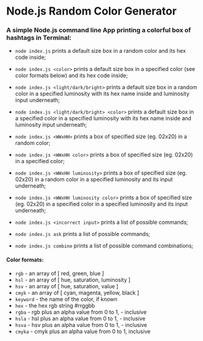 # Node.js Random Color Generator

### A simple Node.js command line App printing a colorful box of hashtags in Terminal:
- `node index.js` prints a default size box in a random color and its hex code inside;
- `node index.js <color>` prints a default size box in a specified color (see color formats below) and its hex code inside;
- `node index.js <light/dark/bright>` prints a default size box in a random color in a specified luminosity with its hex name inside and luminosity input underneath;
- `node index.js <light/dark/bright> <color>` prints a default size box in a specified color in a specified luminosity with its hex name inside and luminosity input underneath;
- `node index.js <WWxHH>` prints a box of specified size (eg. 02x20) in a random color;
- `node index.js <WWxHH color>` prints a box of specified size (eg. 02x20) in a specified color;
- `node index.js <WWxHH luminosity>` prints a box of specified size (eg. 02x20) in a random color in a specified luminosity and its input underneath;
- `node index.js <WWxHH luminosity color>` prints a box of specified size (eg. 02x20) in a specified color in a specified luminosity and its input underneath;

- `node index.js <incorrect input>` prints a list of possible commands;
- `node index.js ask` prints a list of possible commands;
- `node index.js combine` prints a list of possible command combinations;


#### Color formats:
- `rgb` - an array of [ red, green, blue ]
- `hsl` - an array of [ hue, saturation, luminosity ]
- `hsv` - an array of [ hue, saturation, value ]
- `cmyk` - an array of [ cyan, magenta, yellow, black ]
- `keyword` - the name of the color, if known
- `hex` - the hex rgb string #rrggbb
- `rgba` - rgb plus an alpha value from 0 to 1, - inclusive
- `hsla` - hsl plus an alpha value from 0 to 1, - inclusive
- `hsva` - hsv plus an alpha value from 0 to 1, - inclusive
- `cmyka` - cmyk plus an alpha value from 0 to 1, inclusive